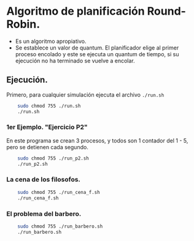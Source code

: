 # Algoritmo de planificación Round-Robin. 

- Es un algoritmo apropiativo.
- Se establece un valor de quantum. El planificador elige al primer proceso encolado y este se ejecuta un quantum de tiempo, si su ejecución no ha terminado se vuelve a encolar.

## Ejecución.

Primero, para cualquier simulación ejecuta el archivo `./run.sh`

```Bash
    sudo chmod 755 ./run.sh
    ./run.sh
```

### 1er Ejemplo. "Ejercicio P2"

En este programa se crean 3 procesos, y todos son 1 contador del 1 - 5, pero se detienen cada segundo.

```Bash
    sudo chmod 755 ./run_p2.sh
    ./run_p2.sh
```

### La cena de los filosofos.


```Bash
    sudo chmod 755 ./run_cena_f.sh
    ./run_cena_f.sh
```

### El problema del barbero.

```Bash
    sudo chmod 755 ./run_barbero.sh
    ./run_barbero.sh
```